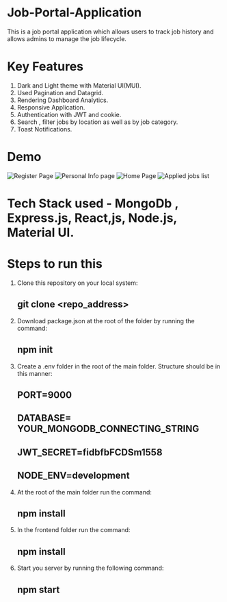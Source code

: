 # Job-Portal-Application
This is a job portal application which allows users to track job history and allows admins to manage the job lifecycle.

# Key Features 
  1) Dark and Light theme with Material UI(MUI).
  2) Used Pagination and Datagrid.
  3) Rendering Dashboard Analytics.
  4) Responsive Application.
  5) Authentication with JWT and cookie.
  6) Search , filter jobs by location as well as by job category.
  7) Toast Notifications.

# Demo 
![Register Page ](https://github.com/GauravYS/Job-Portal-Application/assets/116845183/562ac98c-cdaf-4118-bbd5-34eca2030e51)
![Personal Info page ](https://github.com/GauravYS/Job-Portal-Application/assets/116845183/5ca431d1-f45e-4104-9f45-b303dc2eacdb)
![Home Page ](https://github.com/GauravYS/Job-Portal-Application/assets/116845183/fd1df3a8-b7a2-49de-b7c3-1b40592c4514)
![Applied jobs list ](https://github.com/GauravYS/Job-Portal-Application/assets/116845183/48a05000-414e-4051-b515-0dfe1aa27a04)

# Tech Stack used - MongoDb , Express.js, React,js, Node.js, Material UI.

# Steps to run this 
  1) Clone this repository on your local system:
      ## git clone <repo_address> ##
     
  2) Download package.json at the root of the folder by running the command:
      ##  npm init ##

  3) Create a .env folder in the root of the main folder. Structure should be in this manner:
      ## PORT=9000 ##
      ## DATABASE= YOUR_MONGODB_CONNECTING_STRING ##
      ## JWT_SECRET=fidbfbFCDSm1558 ##
      ## NODE_ENV=development ##

  4) At the root of the main folder run the command:
      ## npm install ##

  5) In the frontend folder run the command:
      ## npm install ##

  6) Start you server by running the following command:
      ## npm start  ##

     
      
